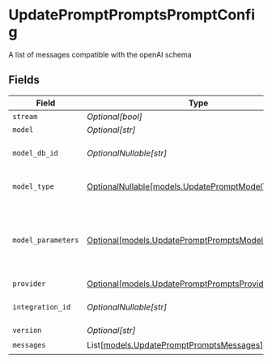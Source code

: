 # UpdatePromptPromptsPromptConfig

A list of messages compatible with the openAI schema


## Fields

| Field                                                                                                  | Type                                                                                                   | Required                                                                                               | Description                                                                                            |
| ------------------------------------------------------------------------------------------------------ | ------------------------------------------------------------------------------------------------------ | ------------------------------------------------------------------------------------------------------ | ------------------------------------------------------------------------------------------------------ |
| `stream`                                                                                               | *Optional[bool]*                                                                                       | :heavy_minus_sign:                                                                                     | N/A                                                                                                    |
| `model`                                                                                                | *Optional[str]*                                                                                        | :heavy_minus_sign:                                                                                     | N/A                                                                                                    |
| `model_db_id`                                                                                          | *OptionalNullable[str]*                                                                                | :heavy_minus_sign:                                                                                     | The id of the resource                                                                                 |
| `model_type`                                                                                           | [OptionalNullable[models.UpdatePromptModelType]](../models/updatepromptmodeltype.md)                   | :heavy_minus_sign:                                                                                     | The modality of the model                                                                              |
| `model_parameters`                                                                                     | [Optional[models.UpdatePromptPromptsModelParameters]](../models/updatepromptpromptsmodelparameters.md) | :heavy_minus_sign:                                                                                     | Model Parameters: Not all parameters apply to every model                                              |
| `provider`                                                                                             | [Optional[models.UpdatePromptPromptsProvider]](../models/updatepromptpromptsprovider.md)               | :heavy_minus_sign:                                                                                     | N/A                                                                                                    |
| `integration_id`                                                                                       | *OptionalNullable[str]*                                                                                | :heavy_minus_sign:                                                                                     | The id of the resource                                                                                 |
| `version`                                                                                              | *Optional[str]*                                                                                        | :heavy_minus_sign:                                                                                     | N/A                                                                                                    |
| `messages`                                                                                             | List[[models.UpdatePromptPromptsMessages](../models/updatepromptpromptsmessages.md)]                   | :heavy_check_mark:                                                                                     | N/A                                                                                                    |
